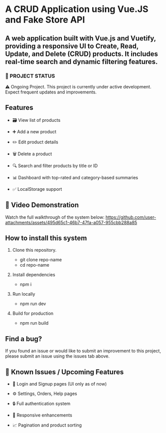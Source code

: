 # A CRUD Application using Vue.JS and Fake Store API


## A web application built with Vue.js and Vuetify, providing a responsive UI to Create, Read, Update, and Delete (CRUD) products. It includes real-time search and dynamic filtering features.

### 🚧 PROJECT STATUS
⚠️ Ongoing Project. 
This project is currently under active development. Expect frequent updates and improvements.

## Features
* 🗃️ View list of products

* ➕ Add a new product

* ✏️ Edit product details

* 🗑️ Delete a product

* 🔍 Search and filter products by title or ID

* 📊 Dashboard with top-rated and category-based summaries

* ✅ LocalStorage support

## 🎥 Video Demonstration
Watch the full walkthrough of the system below:
https://github.com/user-attachments/assets/495d65c1-46b7-47fa-a057-955cbb288a85

## How to install this system

1. Clone this repository.
    * git clone repo-name
    * cd repo-name

2. Install dependencies
    * npm i

3. Run locally
    * npm run dev

4. Build for production
    * npm run build

## Find a bug? 

If you found an issue or would like to submit an improvement to this project, please submit an issue using the issues tab above.


## 🔧 Known Issues / Upcoming Features
* 🔐 Login and Signup pages (UI only as of now)

* ⚙️ Settings, Orders, Help pages

* 🔒 Full authentication system 

* 📱 Responsive enhancements

* 📈 Pagination and product sorting

